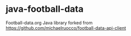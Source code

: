# java-football-data
Football-data.org Java library forked from https://github.com/michaelruocco/football-data-api-client
